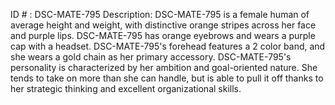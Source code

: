 ID # : DSC-MATE-795
Description: DSC-MATE-795 is a female human of average height and weight, with distinctive orange stripes across her face and purple lips. DSC-MATE-795 has orange eyebrows and wears a purple cap with a headset. DSC-MATE-795's forehead features a 2 color band, and she wears a gold chain as her primary accessory. DSC-MATE-795's personality is characterized by her ambition and goal-oriented nature. She tends to take on more than she can handle, but is able to pull it off thanks to her strategic thinking and excellent organizational skills. 